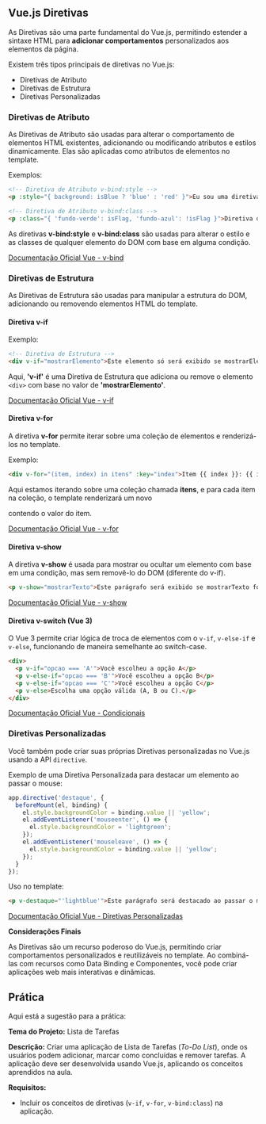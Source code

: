 ## Vue.js Diretivas

As Diretivas são uma parte fundamental do Vue.js, permitindo estender a sintaxe HTML para **adicionar comportamentos** personalizados aos elementos da página.

Existem três tipos principais de diretivas no Vue.js:

- Diretivas de Atributo
- Diretivas de Estrutura
- Diretivas Personalizadas

### Diretivas de Atributo

As Diretivas de Atributo são usadas para alterar o comportamento de elementos HTML existentes, adicionando ou modificando atributos e estilos dinamicamente. Elas são aplicadas como atributos de elementos no template.

Exemplos:

```html
<!-- Diretiva de Atributo v-bind:style -->
<p :style="{ background: isBlue ? 'blue' : 'red' }">Eu sou uma diretiva de atributo</p>
```

```html
<!-- Diretiva de Atributo v-bind:class -->
<p :class="{ 'fundo-verde': isFlag, 'fundo-azul': !isFlag }">Diretiva de Atributo - v-bind:class</p>
```

As diretivas **v-bind:style** e **v-bind:class** são usadas para alterar o estilo e as classes de qualquer elemento do DOM com base em alguma condição.

[Documentação Oficial Vue - v-bind](https://vuejs.org/guide/essentials/class-and-style.html)

### Diretivas de Estrutura

As Diretivas de Estrutura são usadas para manipular a estrutura do DOM, adicionando ou removendo elementos HTML do template.

#### Diretiva v-if

Exemplo:

```html
<!-- Diretiva de Estrutura -->
<div v-if="mostrarElemento">Este elemento só será exibido se mostrarElemento for verdadeiro.</div>
```

Aqui, **'v-if'** é uma Diretiva de Estrutura que adiciona ou remove o elemento `<div>` com base no valor de **'mostrarElemento'**.

[Documentação Oficial Vue - v-if](https://vuejs.org/guide/essentials/conditional.html)

#### Diretiva v-for

A diretiva **v-for** permite iterar sobre uma coleção de elementos e renderizá-los no template.

Exemplo:

```html
<div v-for="(item, index) in itens" :key="index">Item {{ index }}: {{ item }}</div>
```

Aqui estamos iterando sobre uma coleção chamada **itens**, e para cada item na coleção, o template renderizará um novo **<div>** contendo o valor do item.

[Documentação Oficial Vue - v-for](https://vuejs.org/guide/essentials/list.html)

#### Diretiva v-show

A diretiva **v-show** é usada para mostrar ou ocultar um elemento com base em uma condição, mas sem removê-lo do DOM (diferente do v-if).

```html
<p v-show="mostrarTexto">Este parágrafo será exibido se mostrarTexto for verdadeiro.</p>
```

[Documentação Oficial Vue - v-show](https://vuejs.org/guide/essentials/conditional.html#v-show)

#### Diretiva v-switch (Vue 3)

O Vue 3 permite criar lógica de troca de elementos com o `v-if`, `v-else-if` e `v-else`, funcionando de maneira semelhante ao switch-case.

```html
<div>
  <p v-if="opcao === 'A'">Você escolheu a opção A</p>
  <p v-else-if="opcao === 'B'">Você escolheu a opção B</p>
  <p v-else-if="opcao === 'C'">Você escolheu a opção C</p>
  <p v-else>Escolha uma opção válida (A, B ou C).</p>
</div>
```

[Documentação Oficial Vue - Condicionais](https://vuejs.org/guide/essentials/conditional.html)

### Diretivas Personalizadas

Você também pode criar suas próprias Diretivas personalizadas no Vue.js usando a API `directive`.

Exemplo de uma Diretiva Personalizada para destacar um elemento ao passar o mouse:

```javascript
app.directive('destaque', {
  beforeMount(el, binding) {
    el.style.backgroundColor = binding.value || 'yellow';
    el.addEventListener('mouseenter', () => {
      el.style.backgroundColor = 'lightgreen';
    });
    el.addEventListener('mouseleave', () => {
      el.style.backgroundColor = binding.value || 'yellow';
    });
  }
});
```

Uso no template:

```html
<p v-destaque="'lightblue'">Este parágrafo será destacado ao passar o mouse.</p>
```

[Documentação Oficial Vue - Diretivas Personalizadas](https://vuejs.org/guide/reusability/custom-directives.html)

**Considerações Finais**

As Diretivas são um recurso poderoso do Vue.js, permitindo criar comportamentos personalizados e reutilizáveis no template. Ao combiná-las com recursos como Data Binding e Componentes, você pode criar aplicações web mais interativas e dinâmicas.

## Prática

Aqui está a sugestão para a prática:

**Tema do Projeto:** Lista de Tarefas

**Descrição:** Criar uma aplicação de Lista de Tarefas (*To-Do List*), onde os usuários podem adicionar, marcar como concluídas e remover tarefas. A aplicação deve ser desenvolvida usando Vue.js, aplicando os conceitos aprendidos na aula.

**Requisitos:**

- Incluir os conceitos de diretivas (`v-if`, `v-for`, `v-bind:class`) na aplicação.

